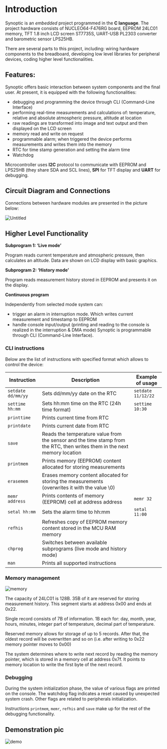 # Introduction

Synoptic is an _embedded_ project programmed in the **C language**. The project hardware consists of NUCLEO64-F476RG board, EEPROM 24LC01 memory, TFT 1.8 inch LCD screen ST7735S, UART-USB PL2303 converter and barometric sensor LPS25HB.

There are several parts to this project, including: wiring hardware components to the breadboard, developing low level libraries for peripheral devices, coding higher level functionalities. 

## Features:

Synoptic offers basic interaction between system components and the final user. At present, it is equipped with the following functionalities:

- debugging and programming the device through CLI (Command-Line Interface)
- performing real-time measurements and calculations of: temperature, relative and absolute atmospheric pressure, altitude at location
- raw readings are transformed into image and text output and then displayed on the LCD screen
- memory read and write on request  
- programmable alarm; when triggered the device performs measurements and writes them into the memory
- RTC for time stamp generation and setting the alarm time
- Watchdog

Microcontroller uses **I2C** protocol to communicate with EEPROM and LPS25HB (they share SDA and SCL lines), **SPI** for TFT display and **UART** for debugging.

## Circuit Diagram and Connections

Connections between hardware modules are presented in the picture below:

![Untitled](https://user-images.githubusercontent.com/106841261/179467229-f1d3b543-00c1-4221-a203-384294190a52.png)

## Higher Level Functionality

__Subprogram 1: ‘Live mode’__

Program reads current temperature and atmospheric pressure, then calculates an altitude. Data are shown on LCD display with basic graphics.

__Subprogram 2: ‘History mode’__

Program reads measurement history stored in EEPROM and presents it on the display.

__Continuous program__

Independently from selected mode system can:
- trigger an alarm in interruption mode. Which writes current measurement and timestamp to EEPROM
- handle console input/output (printing and reading to the console is realized in the interruption & DMA mode)
Synoptic is programmable through CLI (Command-Line Interface).

### CLI instructions

Below are the list of instructions with specified format which allows to control the device:

| Instruction | Description | Example of usage |
| ----------- | ----------- | ---------------- |
| `setdate dd/mm/yy` | Sets dd/mm/yy date on the RTC | `setdate 11/12/22` |
| `settime hh:mm` | Sets hh:mm time on the RTC  (24h time format) | `settime 10:30` |
| `printtime` | Prints current time from RTC | |
| `printdate` | Prints current date from RTC | |
| `save` | Reads the temperature value from the sensor and the time stamp from the RTC, then writes them in the next memory location |
| `printmem` | Prints memory (EEPROM) content allocated for storing measurements |
| `erasemem` | Erases memory content allocated for storing the measurements (overwrites it with the value \0) |
| `memr address` | Prints contents of memory (EEPROM) cell at address address | `memr 32` |
| `setal hh:mm` | Sets the alarm time to hh:mm | `setal 11:00` |
| `refhis` | Refreshes copy of EEPROM memory content stored in the MCU RAM memory | |
| `chprog` | Switches between available subprograms (live mode and history mode) | |
| `man` | Prints all supported instructions | | 


### Memory management

![memory](https://user-images.githubusercontent.com/106841261/181515029-b98d9a48-06e9-48ab-839e-06e28e17329d.png)

The capacity of 24LC01 is 128B. 35B of it are reserved for storing measurement history. This segment starts at address 0x00 and ends at 0x22.

Single record consists of 7B of information. 1B each for: day, month, year, hours, minutes, integer part of temperature, decimal part of temperature.

Reserved memory allows for storage of up to 5 records. After that, the oldest record will be overwritten and so on (i.e. after writing to 0x22 memory pointer moves to 0x00)

The system determines where to write next record by reading the memory pointer, which is stored in a memory cell at address 0x7f. It points to memory location to write the first byte of the next record.

### Debugging

During the system initialization phase, the value of various flags are printed on the console. The watchdog flag indicates a reset caused by unexpected system crash. Other flags are related to peripherals initialization. 

Instructions `printmem`, `memr`, `refhis` and `save` make up for the rest of the debugging functionality. 

## Demonstration pic
![demo](https://user-images.githubusercontent.com/106841261/179476986-7a420d2d-3704-40a7-828b-27d68e177792.jpg)
